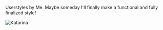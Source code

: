 Userstyles by Me. Maybe someday I'll finally make a functional and fully finalized style!

![Katarina](https://img.shields.io/badge/Katorina_--_custom_style_for_kickasstorrent_with_minor_changes-Install_with_Stylus-orange?style=for-the-badge&link=https%3A%2F%2Fraw.githubusercontent.com%2Fvanja-san%2FuserStyles%2Fmain%2Fcss%2Fkatorina%2Fkatorina.user.css)

